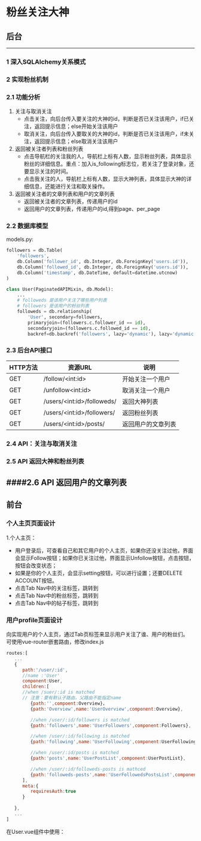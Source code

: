 # 粉丝关注大神
## 后台
----
### 1 深入SQLAlchemy关系模式
### 2 实现粉丝机制
### 2.1 功能分析
1. 关注与取消关注
   - 点击关注，向后台传入要关注的大神的id，判断是否已关注该用户，if已关注，返回提示信息；else开始关注该用户
   - 取消关注，向后台传入要取关的大神的id，判断是否已关注该用户，if未关注，返回提示信息；else取消关注该用户
2. 返回被关注者列表和粉丝列表
   - 点击导航栏的关注我的人，导航栏上标有人数，显示粉丝列表，具体显示粉丝的详细信息。重点：加入is_following标志位，若关注了登录对象，还要显示关注的时间。
   - 点击我关注的人，导航栏上标有人数，显示大神列表，具体显示大神的详细信息，还能进行关注和取关操作。
3. 返回被关注者的文章列表和用户的文章列表
   - 返回被关注者的文章列表，传递用户的id
   - 返回用户的文章列表，传递用户的id,得到page、per_page
### 2.2 数据库模型
models.py:
```python
followers = db.Table(
    'followers',
    db.Column('follower_id', db.Integer, db.ForeignKey('users.id')),
    db.Column('followed_id', db.Integer, db.ForeignKey('users.id')),
    db.Column('timestamp', db.DateTime, default=datetime.utcnow)
)

class User(PaginatedAPIMixin, db.Model):
    ...
    # followeds 是该用户关注了哪些用户列表
    # followers 是该用户的粉丝列表
    followeds = db.relationship(
        'User', secondary=followers,
        primaryjoin=(followers.c.follower_id == id),
        secondaryjoin=(followers.c.followed_id == id),
        backref=db.backref('followers', lazy='dynamic'), lazy='dynamic')
```
### 2.3 后台API接口
| HTTP方法 | 资源URL                     | 说明               |
| -------- | --------------------------- | ------------------ |
| GET      | /follow/\<int:id\>          | 开始关注一个用户   |
| GET      | /unfollow\<int:id>          | 取消关注一个用户   |
| GET      | /users/\<int:id>/followeds/ | 返回大神列表       |
| GET      | /users/\<int:id>/followers/ | 返回粉丝列表       |
| GET      | /users/\<int:id>/posts/     | 返回用户的文章列表 |
### 2.4 API：关注与取消关注
### 2.5 API 返回大神和粉丝列表
####2.6 API 返回用户的文章列表
----
## 前台
### 个人主页页面设计
1.个人主页：
   - 用户登录后，可查看自己和其它用户的个人主页，如果你还没关注过他，界面会显示Follow按钮；如果你已关注过他，界面显示Unfollow按钮，点击按钮，按钮会改变状态；
   - 如果是你的个人主页，会显示setting按钮，可以进行设置；还要DELETE ACCOUNT按钮。
   - 点击Tab Nav中的关注标签，跳转到
   - 点击Tab Nav中的粉丝标签，跳转到
   - 点击Tab Nav中的帖子标签，跳转到
### 用户profile页面设计
向实现用户的个人主页，通过Tab页标签来显示用户关注了谁、用户的粉丝们。
可使用vue-router嵌套路由，修改index.js
```javascript
routes:[
   ...
   {
      path:'/user/:id',
      //name :'User' 
      component:User,
      children:[
      //when /suer/:id is matched
      // 注意：要有默认子路由，父路由不能指定name
         {path:'',compoent:Overview}，
         {path:'Overview',name:'UserOverview',component:Overview},

         //when /user/:id/followers is matched
         {path:'followers',name:'UserFollowers',component:Followers},

         //when /user/:id/following is matched
         {path:'following',name:'UserFollowing',component:UserFollowing},

         //when /user/:id/posts is matched
         {path:'posts',name:'UserPostList',component:UserPostList},

         //when /user/:id/followeds-posts is mathced
         {path:'followeds-posts',name:'UserFollowedsPostsList',component:UserFollowedsPostList}
      ],
      meta:{
         requiresAuth:true
      }
   
   },
   ...
]
```
在User.vue组件中使用：
```

```
